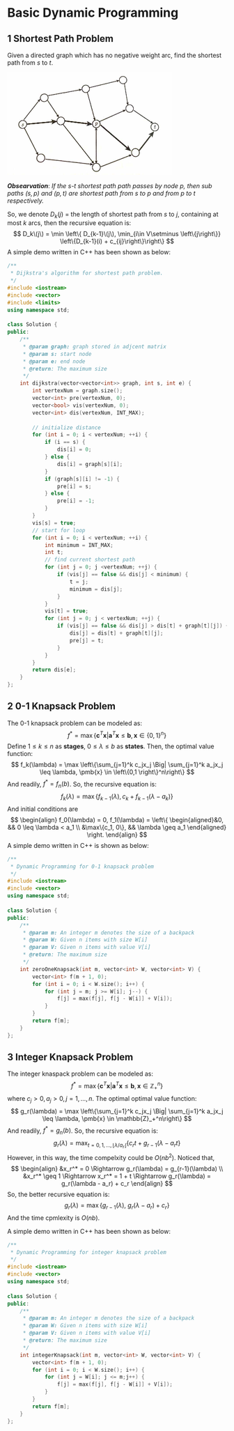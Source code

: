 # Basic Dynamic Programming

## 1 Shortest Path Problem

Given a directed graph which has no negative weight arc, find the shortest path from $s$ to $t$. 

<img src="../res/01-shortest-path.jpeg" style="zoom:50%;" />



***Obsearvation***: *If the $s$-$t$ shortest path path passes by node $p$, then sub paths $(s,p)$ and $(p, t)$ are shortest path from $s$ to $p$ and from $p$ to $t$ respectively.*

So, we denote  $D_k(j)$ = the length of shortest path from $s$ to $j$, containing at most $k$ arcs, then the recursive equation is:
$$
D_k\(j\) = \min \left\{ D_{k-1}\(j\), \min_{i\in V\setminus \left\{j\right\}} \left\{D_{k-1}(i) + c_{ij}\right\}\right\}
$$
A simple demo written in C++ has been shown as below:

```c++
/**
 * Dijkstra's algorithm for shortest path problem.
 */
#include <iostream>
#include <vector>
#include <limits>
using namespace std;

class Solution {
public:
    /**
     * @param graph: graph stored in adjcent matrix
     * @param s: start node
     * @param e: end node
     * @return: The maximum size
     */
    int dijkstra(vector<vector<int>> graph, int s, int e) {
        int vertexNum = graph.size();
        vector<int> pre(vertexNum, 0);
        vector<bool> vis(vertexNum, 0);
        vector<int> dis(vertexNum, INT_MAX);

        // initialize distance
        for (int i = 0; i < vertexNum; ++i) {
            if (i == s) {
                dis[i] = 0;
            } else {
                dis[i] = graph[s][i];
            }
            if (graph[s][i] != -1) {
                pre[i] = s;
            } else {
                pre[i] = -1;
            }
        }
        vis[s] = true;
        // start for loop
        for (int i = 0; i < vertexNum; ++i) {
            int minimum = INT_MAX;
            int t;
            // find current shortest path
            for (int j = 0; j <vertexNum; ++j) {
                if (vis[j] == false && dis[j] < minimum) {
                    t = j;
                    minimum = dis[j];    
                }
            }
            vis[t] = true;
            for (int j = 0; j < vertexNum; ++j) {
                if (vis[j] == false && dis[j] > dis[t] + graph[t][j]) {
                    dis[j] = dis[t] + graph[t][j];
                    pre[j] = t;
                }
            }
        }
        return dis[e];
    }
};
```



## 2 0-1 Knapsack Problem

The 0-1 knapsack problem can be modeled as:
$$
f^* = \max \left\{\pmb{c}^T\pmb{x}\Big| \pmb{a}^T\pmb{x} \leq \pmb{b}, \pmb{x} \in \left\{0,1\right\}^n \right\}
$$
Define $1 \leq k \leq n$ as **stages**, $0 \leq \lambda \leq b$ as **states**. Then, the optimal value function:
$$
f_k(\lambda) = \max \left\{\sum_{j=1}^k c_jx_j \Big| \sum_{j=1}^k a_jx_j \leq \lambda, \pmb{x} \in \left\{0,1 \right\}^n\right\}
$$
And readily, $f^* =f_n(b)$. So, the recursive equation is:
$$
f_k(\lambda) = \max \left\{f_{k-1}(\lambda), c_k + f_{k-1}(\lambda-a_k)\right\}
$$
And initial conditions are
$$
\begin{align}
f_0(\lambda) = 0, f_1(\lambda) = \left\{ \begin{aligned}&0, && 0 \leq \lambda < a_1 \\ &\max\{c_1, 0\}, && \lambda \geq a_1 \end{aligned} \right.
\end{align}
$$
A simple demo written in C++ is shown as below:

```c++
/**
 * Dynamic Programming for 0-1 knapsack problem
 */
#include <iostream>
#include <vector>
using namespace std;

class Solution {
public:
    /**
     * @param m: An integer m denotes the size of a backpack
     * @param W: Given n items with size W[i]
     * @param V: Given n items with value V[i]
     * @return: The maximum size
     */
    int zeroOneKnapsack(int m, vector<int> W, vector<int> V) {
        vector<int> f(m + 1, 0);
        for (int i = 0; i < W.size(); i++) {
            for (int j = m; j >= W[i]; j--) {
                f[j] = max(f[j], f[j - W[i]] + V[i]);
            }
        }
        return f[m];
    }
};
```



## 3 Integer Knapsack Problem

The integer knaspack problem can be modeled as:
$$
f^* = \max \left\{\pmb{c}^T\pmb{x}\Big| \pmb{a}^T\pmb{x} \leq \pmb{b}, \pmb{x} \in \mathbb{Z}_+^n \right\}
$$
where $c_j > 0, a_j > 0, j = 1, ..., n$. The optimal optimal value function:
$$
g_r(\lambda) = \max \left\{\sum_{j=1}^k c_jx_j \Big| \sum_{j=1}^k a_jx_j \leq \lambda, \pmb{x} \in \mathbb{Z}_+^n\right\}
$$
And readily, $f^* = g_n(b)$. So, the recursive equation is:
$$
g_r(\lambda) = \max_{t = 0,1, ..., \lfloor \lambda / a_r\rfloor} \left\{c_rt + g_{r-1}(\lambda - a_rt\right\}
$$
However, in this way, the time compelxity could be $O(nb^2)$. Noticed that, 
$$
\begin{align}
&x_r^* = 0 \Rightarrow g_r(\lambda) = g_{r-1}(\lambda) \\
&x_r^* \geq 1 \Rightarrow x_r^* = 1 + t \Rightarrow g_r(\lambda) = g_r(\lambda - a_r) + c_r
\end{align}
$$
So, the better recursive equation is:
$$
g_r(\lambda) = \max \left\{g_{r-1}(\lambda),\ g_r(\lambda-a_r)+c_r\right\}
$$
And the time cpmlexity is $O(nb)$.

A simple demo written in C++ has been shown as below:

```c++
/**
 * Dynamic Programming for integer knapsack problem
 */
#include <iostream>
#include <vector>
using namespace std;

class Solution {
public:
    /**
     * @param m: An integer m denotes the size of a backpack
     * @param W: Given n items with size W[i]
     * @param V: Given n items with value V[i]
     * @return: The maximum size
     */
    int integerKnapsack(int m, vector<int> W, vector<int> V) {
        vector<int> f(m + 1, 0);
        for (int i = 0; i < W.size(); i++) {
            for (int j = W[i]; j <= m;j++) {
                f[j] = max(f[j], f[j - W[i]] + V[i]);
            }
        }
        return f[m];
    }
};
```




